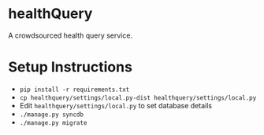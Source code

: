 healthQuery
===========

A crowdsourced health query service.


Setup Instructions
==================

- `pip install -r requirements.txt`
- `cp healthquery/settings/local.py-dist healthquery/settings/local.py`
- Edit `healthquery/settings/local.py` to set database details
- `./manage.py syncdb`
- `./manage.py migrate`
